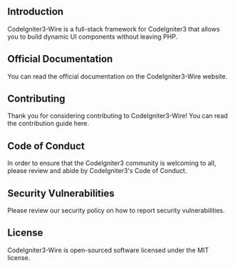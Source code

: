 ## Introduction

CodeIgniter3-Wire is a full-stack framework for CodeIgniter3 that allows you to build dynamic UI components without leaving PHP.

## Official Documentation

You can read the official documentation on the CodeIgniter3-Wire website.

## Contributing

Thank you for considering contributing to CodeIgniter3-Wire! You can read the contribution guide here.

## Code of Conduct

In order to ensure that the CodeIgniter3 community is welcoming to all, please review and abide by CodeIgniter3's Code of Conduct.

## Security Vulnerabilities

Please review our security policy on how to report security vulnerabilities.

## License

CodeIgniter3-Wire is open-sourced software licensed under the MIT license.
